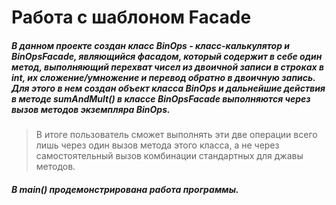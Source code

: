 # Работа с шаблоном Facade

##### В данном проекте создан класс BinOps - класс-калькулятор и BinOpsFacade, являющийся фасадом, который содержит в себе один метод, выполняющий перехват чисел из двоичной записи в строках в int, их сложение/умножение и перевод обратно в двоичную запись. Для этого в нем создан объект класса BinOps и дальнейшие действия в методе sumAndMult() в классе BinOpsFacade выполняются через вызов методов экземпляра BinOps.
>В итоге пользователь сможет выполнять эти две операции всего лишь через один вызов метода этого класса, а не через самостоятельный вызов комбинации стандартных для джавы методов.
##### В main() продемонстрирована работа программы.